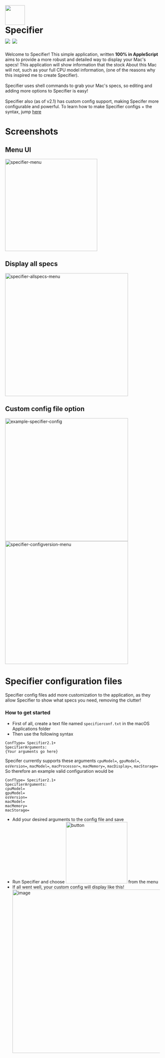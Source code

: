 # <img src="https://github.com/Sienna7002/Specifier/assets/97623785/f0e561de-e492-47e0-b617-5635ef7edb5e" width="64px"/></img> <br> Specifier <br> <img src="https://img.shields.io/github/languages/top/Sienna7002/Specifier?style=for-the-badge"> <img src="https://img.shields.io/github/v/release/Sienna7002/Specifier?style=for-the-badge">
Welcome to Specifier! This simple application, written **100% in AppleScript** aims to provide a more robust and detailed way to display your Mac's specs! This application will show information that the stock About this Mac will not, such as your full CPU model information, (one of the reasons why this inspired me to create Specifier).
<br>
<br>
Specifier uses shell commands to grab your Mac's specs, so editing and adding more options to Specifier is easy!
<br>
<br> 
Specifier also (as of v2.1) has custom config support, making Specifer more configurable and powerful. To learn how to make Specifier configs + the syntax, jump [here](#specifier-configuration-files)
# Screenshots
## Menu UI
<img src="https://github.com/Sienna7002/Specifier/assets/97623785/3cae5638-9be9-4c94-a748-8b61fc45556b" alt="specifier-menu" width="300"></img>
## Display all specs
<img src="https://github.com/Sienna7002/Specifier/assets/97623785/95036d93-a2fe-4f55-9f51-90fd87601f81" alt="specifier-allspecs-menu" width="400"></img>
## Custom config file option
<img src="https://github.com/Sienna7002/Specifier/assets/97623785/4fd3442e-1e0d-4934-b26a-c86ec8c004b0" alt="example-specifier-config" width="400"/>
<img src="https://github.com/Sienna7002/Specifier/assets/97623785/d82ac20b-00e4-4bd7-9b24-30e47aadcc5c" alt="specifier-configversion-menu" width="400"/>

# Specifier configuration files
Specifier config files add more customization to the application, as they allow Specifier to show what specs you need, removing the clutter!
### How to get started
- First of all, create a text file named `specifierconf.txt` in the macOS Applications folder
- Then use the following syntax
```
ConfType= Specifier2.1+
SpecifierArguments:
{Your arguments go here}
```
Specifer currently supports these arguments `cpuModel=`, `gpuModel=`, `osVersion=`, `macModel=`, `macProcessor=`, `macMemory=`, `macDisplay=`, `macStorage=`
<br>
So therefore an example valid configuration would be
```
ConfType= Specifier2.1+
SpecifierArguments:
cpuModel=
gpuModel=
osVersion=
macModel=
macMemory=
macStorage=
```
- Add your desired arguments to the config file and save
- Run Specifier and choose <img width="200" alt="button" src="https://github.com/Sienna7002/Specifier/assets/97623785/420f0608-b09d-43dd-8920-4944225f274c"></img> from the menu
- If all went well, your custom config will display like this! <br><img width="532" alt="image" src="https://github.com/Sienna7002/Specifier/assets/97623785/4b0141c7-3cd5-4523-8970-86432735793f"></img>

